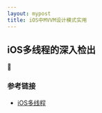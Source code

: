 ```yaml
---
layout: mypost
title: iOS中MVVM设计模式实用
---
```


## iOS多线程的深入检出



### 参考链接

+ [iOS多线程](https://bujige.net/blog/iOS-Complete-learning-pthread-and-NSThread.html)